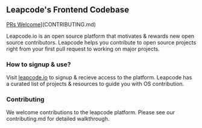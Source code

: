 ## Leapcode's Frontend Codebase 
[PRs Welcome](https://img.shields.io/badge/PRs-welcome-brightgreen.svg)](CONTRIBUTING.md)

Leapcode.io is an open source platform that motivates & rewards new open source contributors. Leapcode helps you contribute to open source projects right from your first pull request to working on major projects.

### How to signup & use?

Visit [leapcode.io](https://leapcode.io) to signup & recieve access to the platform. Leapcode has a curated list of projects & resources to guide you with OS contribution.

### Contributing

We welcome contributions to the leapcode platform. Please see our contributing.md for detailed walkthrough.
